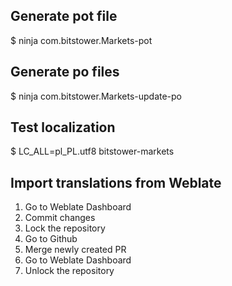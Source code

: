 ## Generate pot file

   $ ninja com.bitstower.Markets-pot

## Generate po files

  $ ninja com.bitstower.Markets-update-po

## Test localization

  $ LC_ALL=pl_PL.utf8 bitstower-markets

## Import translations from Weblate

1. Go to Weblate Dashboard
1. Commit changes
1. Lock the repository
1. Go to Github
1. Merge newly created PR
1. Go to Weblate Dashboard
1. Unlock the repository
